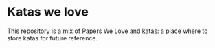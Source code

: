 # Katas we love

This repository is a mix of Papers We Love and katas: a place where to store katas for future reference.
